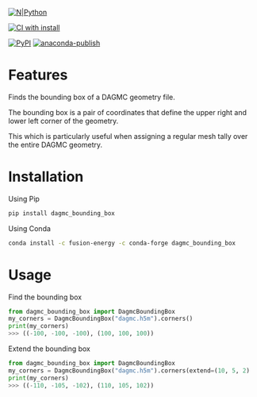 
[![N|Python](https://www.python.org/static/community_logos/python-powered-w-100x40.png)](https://www.python.org)

[![CI with install](https://github.com/fusion-energy/dagmc_bounding_box/actions/workflows/ci_with_install.yml/badge.svg)](https://github.com/fusion-energy/dagmc_bounding_box/actions/workflows/ci_with_install.yml)

[![PyPI](https://img.shields.io/pypi/v/dagmc_bounding_box?color=brightgreen&label=pypi&logo=grebrightgreenen&logoColor=green)](https://pypi.org/project/paramak/)
[![anaconda-publish](https://github.com/fusion-energy/dagmc_bounding_box/actions/workflows/anaconda-publish.yml/badge.svg)](https://github.com/fusion-energy/dagmc_bounding_box/actions/workflows/anaconda-publish.yml)

# Features

Finds the bounding box of a DAGMC geometry file.

The bounding box is a pair of coordinates that define the upper right and lower left corner of the geometry.

This which is particularly useful when assigning a regular mesh tally over the entire DAGMC geometry.

# Installation

Using Pip

```bash
pip install dagmc_bounding_box
```

Using Conda

```bash
conda install -c fusion-energy -c conda-forge dagmc_bounding_box
```

# Usage

Find the bounding box
```python
from dagmc_bounding_box import DagmcBoundingBox
my_corners = DagmcBoundingBox("dagmc.h5m").corners()
print(my_corners)
>>> ((-100, -100, -100), (100, 100, 100))
```

Extend the bounding box
```python
from dagmc_bounding_box import DagmcBoundingBox
my_corners = DagmcBoundingBox("dagmc.h5m").corners(extend=(10, 5, 2)
print(my_corners)
>>> ((-110, -105, -102), (110, 105, 102))
```
